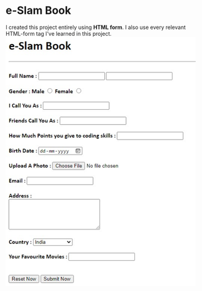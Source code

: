 # e-Slam Book

I created this project entirely using **HTML form**.
I also use every relevant HTML-form tag I've learned in this project.
![Preview-Image](Image/preview-image.jpeg)
